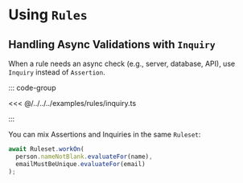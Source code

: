 # Using `Rules`

## Handling Async Validations with `Inquiry`

When a rule needs an async check (e.g., server, database, API), use
`Inquiry` instead of `Assertion`.

::: code-group

<<< @/../../../examples/rules/inquiry.ts

:::

You can mix Assertions and Inquiries in the same `Ruleset`:

```ts
await Ruleset.workOn(
  person.nameNotBlank.evaluateFor(name),
  emailMustBeUnique.evaluateFor(email)
);
```
